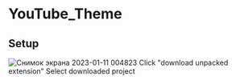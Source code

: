 # YouTube_Theme

## Setup
![Снимок экрана 2023-01-11 004823](https://user-images.githubusercontent.com/113336097/211679520-2b11b5f8-01d5-49b4-b067-1bcf5f8d52f9.png)
Click "download unpacked extension"
Select downloaded project
